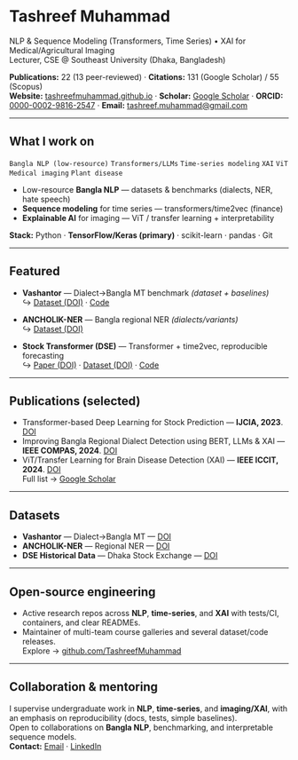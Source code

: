 # Tashreef Muhammad

NLP & Sequence Modeling (Transformers, Time Series) • XAI for Medical/Agricultural Imaging  
Lecturer, CSE @ Southeast University (Dhaka, Bangladesh)

**Publications:** 22 (13 peer-reviewed) · **Citations:** 131 (Google Scholar) / 55 (Scopus)  
**Website:** [tashreefmuhammad.github.io](https://tashreefmuhammad.github.io) · **Scholar:** [Google Scholar](https://scholar.google.com/citations?user=W_IaQKAAAAAJ) · **ORCID:** [0000-0002-9816-2547](https://orcid.org/0000-0002-9816-2547) · **Email:** [tashreef.muhammad@gmail.com](mailto:tashreef.muhammad@gmail.com)

---

## What I work on
`Bangla NLP (low-resource)` `Transformers/LLMs` `Time-series modeling` `XAI` `ViT` `Medical imaging` `Plant disease`

- Low-resource **Bangla NLP** — datasets & benchmarks (dialects, NER, hate speech)  
- **Sequence modeling** for time series — transformers/time2vec (finance)  
- **Explainable AI** for imaging — ViT / transfer learning + interpretability

**Stack:** Python · **TensorFlow/Keras (primary)** · scikit-learn · pandas · Git

---

## Featured
- **Vashantor** — Dialect→Bangla MT benchmark *(dataset + baselines)*  
  ↪ [Dataset (DOI)](https://data.mendeley.com/datasets/bj5jgk878b/2) · [Code](https://github.com/Mukaffi28/Vashantor-A-Large-scale-Multilingual-Benchmark-Dataset)

- **ANCHOLIK-NER** — Bangla regional NER *(dialects/variants)*  
  ↪ [Dataset (DOI)](https://data.mendeley.com/datasets/gbkszkt8z3/3)

- **Stock Transformer (DSE)** — Transformer + time2vec, reproducible forecasting  
  ↪ [Paper (DOI)](https://doi.org/10.1142/S146902682350013X) · [Dataset (DOI)](https://data.mendeley.com/datasets/23553sm4tn/3) · [Code](https://github.com/TashreefMuhammad/Transformer-to-predict-stock-market-using-time2vec)

---

## Publications (selected)
- Transformer-based Deep Learning for Stock Prediction — **IJCIA, 2023**. [DOI](https://doi.org/10.1142/S146902682350013X)  
- Improving Bangla Regional Dialect Detection using BERT, LLMs & XAI — **IEEE COMPAS, 2024**. [DOI](https://doi.org/10.1109/COMPAS60761.2024.10796843)  
- ViT/Transfer Learning for Brain Disease Detection (XAI) — **IEEE ICCIT, 2024**. [DOI](https://doi.org/10.1109/ICCIT64611.2024.11022039)  
Full list → [Google Scholar](https://scholar.google.com/citations?user=W_IaQKAAAAAJ)

---

## Datasets
- **Vashantor** — Dialect→Bangla MT — [DOI](https://data.mendeley.com/datasets/bj5jgk878b/2)  
- **ANCHOLIK-NER** — Regional NER — [DOI](https://data.mendeley.com/datasets/gbkszkt8z3/3)  
- **DSE Historical Data** — Dhaka Stock Exchange — [DOI](https://data.mendeley.com/datasets/23553sm4tn/3)

---

## Open-source engineering
- Active research repos across **NLP**, **time-series**, and **XAI** with tests/CI, containers, and clear READMEs.  
- Maintainer of multi-team course galleries and several dataset/code releases.  
Explore → [github.com/TashreefMuhammad](https://github.com/TashreefMuhammad)

---

## Collaboration & mentoring
I supervise undergraduate work in **NLP**, **time-series**, and **imaging/XAI**, with an emphasis on reproducibility (docs, tests, simple baselines).  
Open to collaborations on **Bangla NLP**, benchmarking, and interpretable sequence models.  
**Contact:** [Email](mailto:tashreef.muhammad@gmail.com) · [LinkedIn](https://www.linkedin.com/in/tashreefmuhammad)
